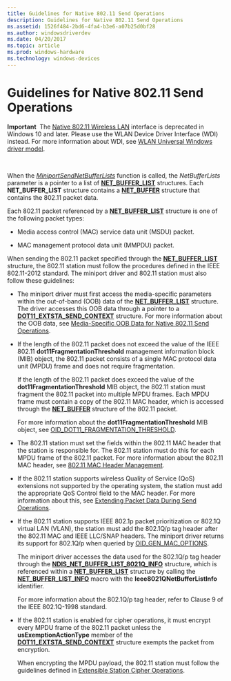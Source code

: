 ```yaml
---
title: Guidelines for Native 802.11 Send Operations
description: Guidelines for Native 802.11 Send Operations
ms.assetid: 1526f484-2bd6-4fa4-b3e6-a07b25d0bf28
ms.author: windowsdriverdev
ms.date: 04/20/2017
ms.topic: article
ms.prod: windows-hardware
ms.technology: windows-devices
---
```


# Guidelines for Native 802.11 Send Operations


**Important**  The [Native 802.11 Wireless LAN](native-802-11-wireless-lan4.md) interface is deprecated in Windows 10 and later. Please use the WLAN Device Driver Interface (WDI) instead. For more information about WDI, see [WLAN Universal Windows driver model](wifi-universal-driver-model.md).

 

When the [*MiniportSendNetBufferLists*](https://msdn.microsoft.com/library/windows/hardware/ff559440) function is called, the *NetBufferLists* parameter is a pointer to a list of [**NET\_BUFFER\_LIST**](https://msdn.microsoft.com/library/windows/hardware/ff568388) structures. Each **NET\_BUFFER\_LIST** structure contains a [**NET\_BUFFER**](https://msdn.microsoft.com/library/windows/hardware/ff568376) structure that contains the 802.11 packet data.

Each 802.11 packet referenced by a [**NET\_BUFFER\_LIST**](https://msdn.microsoft.com/library/windows/hardware/ff568388) structure is one of the following packet types:

-   Media access control (MAC) service data unit (MSDU) packet.

-   MAC management protocol data unit (MMPDU) packet.

When sending the 802.11 packet specified through the [**NET\_BUFFER\_LIST**](https://msdn.microsoft.com/library/windows/hardware/ff568388) structure, the 802.11 station must follow the procedures defined in the IEEE 802.11-2012 standard. The miniport driver and 802.11 station must also follow these guidelines:

-   The miniport driver must first access the media-specific parameters within the out-of-band (OOB) data of the [**NET\_BUFFER\_LIST**](https://msdn.microsoft.com/library/windows/hardware/ff568388) structure. The driver accesses this OOB data through a pointer to a [**DOT11\_EXTSTA\_SEND\_CONTEXT**](https://msdn.microsoft.com/library/windows/hardware/ff548632) structure. For more information about the OOB data, see [Media-Specific OOB Data for Native 802.11 Send Operations](media-specific-oob-data-for-native-802-11-send-operations.md).

-   If the length of the 802.11 packet does not exceed the value of the IEEE 802.11 **dot11FragmentationThreshold** management information block (MIB) object, the 802.11 packet consists of a single MAC protocol data unit (MPDU) frame and does not require fragmentation.

    If the length of the 802.11 packet does exceed the value of the **dot11FragmentationThreshold** MIB object, the 802.11 station must fragment the 802.11 packet into multiple MPDU frames. Each MPDU frame must contain a copy of the 802.11 MAC header, which is accessed through the [**NET\_BUFFER**](https://msdn.microsoft.com/library/windows/hardware/ff568376) structure of the 802.11 packet.

    For more information about the **dot11FragmentationThreshold** MIB object, see [OID\_DOT11\_FRAGMENTATION\_THRESHOLD](https://msdn.microsoft.com/library/windows/hardware/ff569368).

-   The 802.11 station must set the fields within the 802.11 MAC header that the station is responsible for. The 802.11 station must do this for each MPDU frame of the 802.11 packet. For more information about the 802.11 MAC header, see [802.11 MAC Header Management](802-11-mac-header-management.md).

-   If the 802.11 station supports wireless Quality of Service (QoS) extensions not supported by the operating system, the station must add the appropriate QoS Control field to the MAC header. For more information about this, see [Extending Packet Data During Send Operations](extending-packet-data-during-send-operations.md).

-   If the 802.11 station supports IEEE 802.1p packet prioritization or 802.1Q virtual LAN (VLAN), the station must add the 802.1Q/p tag header after the 802.11 MAC and IEEE LLC/SNAP headers. The miniport driver returns its support for 802.1Q/p when queried by [OID\_GEN\_MAC\_OPTIONS](https://msdn.microsoft.com/library/windows/hardware/ff569597).

    The miniport driver accesses the data used for the 802.1Q/p tag header through the [**NDIS\_NET\_BUFFER\_LIST\_8021Q\_INFO**](https://msdn.microsoft.com/library/windows/hardware/ff566565) structure, which is referenced within a [**NET\_BUFFER\_LIST**](https://msdn.microsoft.com/library/windows/hardware/ff568388) structure by calling the [**NET\_BUFFER\_LIST\_INFO**](https://msdn.microsoft.com/library/windows/hardware/ff568401) macro with the **Ieee8021QNetBufferListInfo** identifier.

    For more information about the 802.1Q/p tag header, refer to Clause 9 of the IEEE 802.1Q-1998 standard.

-   If the 802.11 station is enabled for cipher operations, it must encrypt every MPDU frame of the 802.11 packet unless the **usExemptionActionType** member of the [**DOT11\_EXTSTA\_SEND\_CONTEXT**](https://msdn.microsoft.com/library/windows/hardware/ff548632) structure exempts the packet from encryption.

    When encrypting the MPDU payload, the 802.11 station must follow the guidelines defined in [Extensible Station Cipher Operations](extensible-station-cipher-operations.md).

 

 





